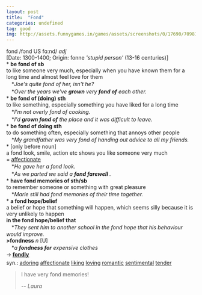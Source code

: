 ```yaml
---
layout: post
title:  "Fond"
categories: undefined
tag: good
img: http://assets.funnygames.in/games/assets/screenshots/0/17690/70981/original_1-215874.jpg?r=0
---
```

<DIV style="MARGIN: 0px 0px 5px">fond /fɔnd US fɑːnd/ <I>adj</I> <BR>[Date: 1300-1400; Origin: fonne <I>'stupid person'</I> (13-16 centuries)]<BR>* <B>be fond of sb</B><BR>to like someone very much, especially when you have known them for a long time and almost feel love for them<BR>　*<I>Joe's quite fond of her, isn't he?</I><BR>　*<I>Over the years we've <B>grown</B> very <B>fond of</B> each other.</I><BR>* <B>be fond of (doing) sth</B><BR>to like something, especially something you have liked for a long time<BR>　*<I>I'm not overly fond of cooking.</I><BR>　*<I>I'd <B>grown fond of</B> the place and it was difficult to leave.</I><BR>* <B>be fond of doing sth</B><BR>to do something often, especially something that annoys other people<BR>　*<I>My grandfather was very fond of handing out advice to all my friends.</I><BR>* [only before noun] <BR>a fond look, smile, action etc shows you like someone very much<BR>= <A href="{{ site.baseurl }}/affectionate"><U>affectionate</U></A><BR>　*<I>He gave her a fond look.</I><BR>　*<I>As we parted we said a <B>fond farewell</B> .</I><BR>* <B>have fond memories of sth/sb</B><BR>to remember someone or something with great pleasure<BR>　*<I>Marie still had fond memories of their time together.</I><BR>* <B>a fond hope/belief</B><BR>a belief or hope that something will happen, which seems silly because it is very unlikely to happen<BR><B>in the fond hope/belief that</B><BR>　*<I>They sent him to another school in the fond hope that his behaviour would improve.</I><BR><B>&gt;fondness</B> <I>n</I> [U] <BR>　*<I>a <B>fondness for</B> expensive clothes</I><BR>→<B> <A href="{{ site.baseurl }}/fondly"><U>fondly</U></A></B></DIV>
<DIV style="MARGIN: 0px 0px 5px">
<DIV style="MARGIN: 4px 0px">syn.: <A href="{{ site.baseurl }}/adoring"><U>adoring</U></A> <A href="{{ site.baseurl }}/affectionate"><U>affectionate</U></A> <A href="{{ site.baseurl }}/liking"><U>liking</U></A> <A href="{{ site.baseurl }}/loving"><U>loving</U></A> <A href="{{ site.baseurl }}/romantic"><U>romantic</U></A> <A href="{{ site.baseurl }}/sentimental"><U>sentimental</U></A> <A href="{{ site.baseurl }}/tender"><U>tender</U></A></DIV></DIV>

> I have very fond memories!
>
> -- <cite>Laura</cite>